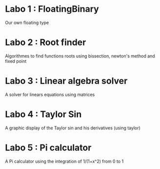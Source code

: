 # Labo 1 : FloatingBinary
Our own floating type
# Labo 2 : Root finder
Algorithmes to find functions roots using bissection, newton's method and fixed point
# Labo 3 : Linear algebra solver
A solver for linears equations using matrices
# Labo 4 : Taylor Sin
A graphic display of the Taylor sin and his derivatives (using taylor)
# Labo 5 : Pi calculator
A Pi calculator using the integration of 1/(1+x^2) from 0 to 1